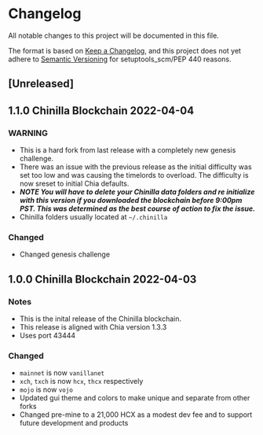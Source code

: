 # Changelog

All notable changes to this project will be documented in this file.

The format is based on [Keep a Changelog](https://keepachangelog.com/en/1.0.0/),
and this project does not yet adhere to [Semantic Versioning](https://semver.org/spec/v2.0.0.html)
for setuptools_scm/PEP 440 reasons.

## [Unreleased]


## 1.1.0 Chinilla Blockchain 2022-04-04

### WARNING

- This is a hard fork from last release with a completely new genesis challenge.
- There was an issue with the previous release as the initial difficulty was set too low and was causing the timelords to overload.  The difficulty is now sreset to initial Chia defaults.
- ***NOTE You will have to delete your Chinilla data folders and re initialize with this version if you downloaded the blockchain before 9:00pm PST.  This was determined as the best course of action to fix the issue.***
- Chinilla folders usually located at `~/.chinilla`

### Changed

- Changed genesis challenge


## 1.0.0 Chinilla Blockchain 2022-04-03

### Notes

- This is the inital release of the Chinilla blockchain.
- This release is aligned with Chia version 1.3.3
- Uses port 43444

### Changed

- `mainnet` is now `vanillanet`
- `xch`, `txch` is now `hcx`, `thcx` respectively
- `mojo` is now `vojo`
- Updated gui theme and colors to make unique and separate from other forks
- Changed pre-mine to a 21,000 HCX as a modest dev fee and to support future development and products
